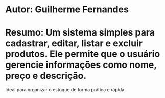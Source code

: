 # Autor: Guilherme Fernandes
# Resumo: Um sistema simples para cadastrar, editar, listar e excluir produtos. Ele permite que o usuário gerencie informações como nome, preço e descrição. 
Ideal para organizar o estoque de forma prática e rápida.

